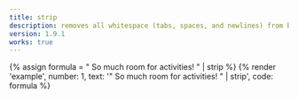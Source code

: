 ```yaml
---
title: strip
description: removes all whitespace (tabs, spaces, and newlines) from both the left and right sides of a string. It does not affect spaces between words.
version: 1.9.1
works: true
---
```

{% assign formula = "          So much room for activities!          " | strip %}
{% render 'example', number: 1, text: '"          So much room for activities!          " | strip', code: formula %}